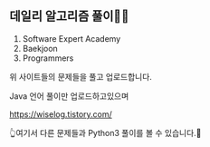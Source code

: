 ## 데일리 알고리즘 풀이📖📖
1. Software Expert Academy
2. Baekjoon
3. Programmers

위 사이트들의 문제들을 풀고 업로드합니다.

Java 언어 풀이만 업로드하고있으며

https://wiselog.tistory.com/

👆여기서 다른 문제들과 Python3 풀이를 볼 수 있습니다.👀
